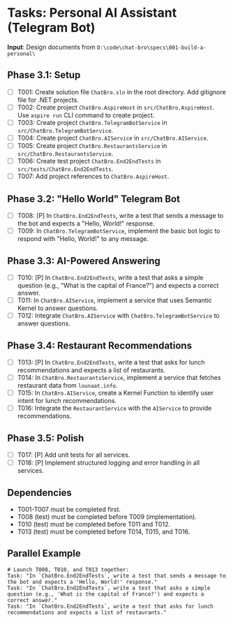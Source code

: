 # Tasks: Personal AI Assistant (Telegram Bot)

**Input**: Design documents from `D:\code\chat-bro\specs\001-build-a-personal\`

## Phase 3.1: Setup
- [ ] T001: Create solution file `ChatBro.sln` in the root directory. Add gitignore file for .NET projects.
- [ ] T002: Create project `ChatBro.AspireHost` in `src/ChatBro.AspireHost`. Use `aspire run` CLI command to create project.
- [ ] T003: Create project `ChatBro.TelegramBotService` in `src/ChatBro.TelegramBotService`.
- [ ] T004: Create project `ChatBro.AIService` in `src/ChatBro.AIService`.
- [ ] T005: Create project `ChatBro.RestaurantsService` in `src/ChatBro.RestaurantsService`.
- [ ] T006: Create test project `ChatBro.End2EndTests` in `src/tests/ChatBro.End2EndTests`.
- [ ] T007: Add project references to `ChatBro.AspireHost`.

## Phase 3.2: "Hello World" Telegram Bot
- [ ] T008: [P] In `ChatBro.End2EndTests`, write a test that sends a message to the bot and expects a "Hello, World!" response.
- [ ] T009: In `ChatBro.TelegramBotService`, implement the basic bot logic to respond with "Hello, World!" to any message.

## Phase 3.3: AI-Powered Answering
- [ ] T010: [P] In `ChatBro.End2EndTests`, write a test that asks a simple question (e.g., "What is the capital of France?") and expects a correct answer.
- [ ] T011: In `ChatBro.AIService`, implement a service that uses Semantic Kernel to answer questions.
- [ ] T012: Integrate `ChatBro.AIService` with `ChatBro.TelegramBotService` to answer questions.

## Phase 3.4: Restaurant Recommendations
- [ ] T013: [P] In `ChatBro.End2EndTests`, write a test that asks for lunch recommendations and expects a list of restaurants.
- [ ] T014: In `ChatBro.RestaurantsService`, implement a service that fetches restaurant data from `lounaat.info`.
- [ ] T015: In `ChatBro.AIService`, create a Kernel Function to identify user intent for lunch recommendations.
- [ ] T016: Integrate the `RestaurantService` with the `AIService` to provide recommendations.

## Phase 3.5: Polish
- [ ] T017: [P] Add unit tests for all services.
- [ ] T018: [P] Implement structured logging and error handling in all services.

## Dependencies
- T001-T007 must be completed first.
- T008 (test) must be completed before T009 (implementation).
- T010 (test) must be completed before T011 and T012.
- T013 (test) must be completed before T014, T015, and T016.

## Parallel Example
```
# Launch T008, T010, and T013 together:
Task: "In `ChatBro.End2EndTests`, write a test that sends a message to the bot and expects a 'Hello, World!' response."
Task: "In `ChatBro.End2EndTests`, write a test that asks a simple question (e.g., 'What is the capital of France?') and expects a correct answer."
Task: "In `ChatBro.End2EndTests`, write a test that asks for lunch recommendations and expects a list of restaurants."
```

```